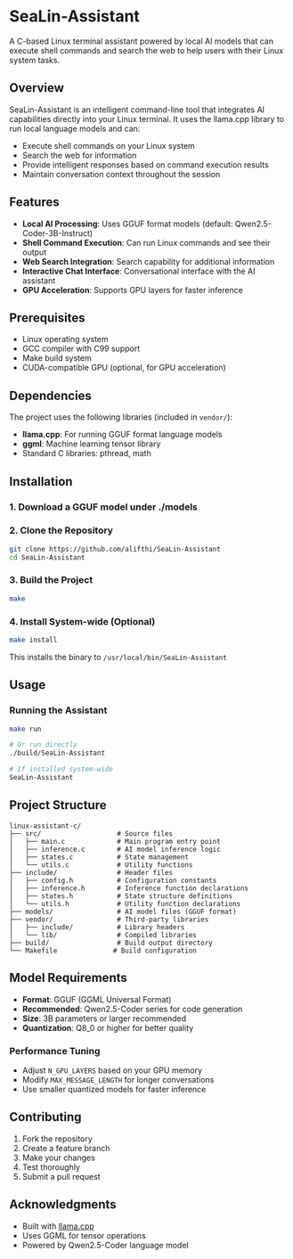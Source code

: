 # SeaLin-Assistant

A C-based Linux terminal assistant powered by local AI models that can execute shell commands and search the web to help users with their Linux system tasks.

## Overview

SeaLin-Assistant is an intelligent command-line tool that integrates AI capabilities directly into your Linux terminal. It uses the llama.cpp library to run local language models and can:

- Execute shell commands on your Linux system
- Search the web for information
- Provide intelligent responses based on command execution results
- Maintain conversation context throughout the session

## Features

- **Local AI Processing**: Uses GGUF format models (default: Qwen2.5-Coder-3B-Instruct)
- **Shell Command Execution**: Can run Linux commands and see their output
- **Web Search Integration**: Search capability for additional information
- **Interactive Chat Interface**: Conversational interface with the AI assistant
- **GPU Acceleration**: Supports GPU layers for faster inference

## Prerequisites

- Linux operating system
- GCC compiler with C99 support
- Make build system
- CUDA-compatible GPU (optional, for GPU acceleration)

## Dependencies

The project uses the following libraries (included in `vendor/`):
- **llama.cpp**: For running GGUF format language models
- **ggml**: Machine learning tensor library
- Standard C libraries: pthread, math

## Installation

### 1. Download a GGUF model under ./models

### 2. Clone the Repository
```bash
git clone https://github.com/alifthi/SeaLin-Assistant
cd SeaLin-Assistant
```

### 3. Build the Project
```bash
make
```

### 4. Install System-wide (Optional)
```bash
make install
```
This installs the binary to `/usr/local/bin/SeaLin-Assistant`

## Usage

### Running the Assistant
```bash
make run

# Or run directly
./build/SeaLin-Assistant

# If installed system-wide
SeaLin-Assistant
```

## Project Structure

```
linux-assistant-c/
├── src/                   # Source files
│   ├── main.c             # Main program entry point
│   ├── inference.c        # AI model inference logic
│   ├── states.c           # State management
│   └── utils.c            # Utility functions
├── include/               # Header files
│   ├── config.h           # Configuration constants
│   ├── inference.h        # Inference function declarations
│   ├── states.h           # State structure definitions
│   └── utils.h            # Utility function declarations
├── models/                # AI model files (GGUF format)
├── vendor/                # Third-party libraries
│   ├── include/           # Library headers
│   └── lib/               # Compiled libraries
├── build/                 # Build output directory
└── Makefile              # Build configuration
```

## Model Requirements

- **Format**: GGUF (GGML Universal Format)
- **Recommended**: Qwen2.5-Coder series for code generation
- **Size**: 3B parameters or larger recommended
- **Quantization**: Q8_0 or higher for better quality

### Performance Tuning

- Adjust `N_GPU_LAYERS` based on your GPU memory
- Modify `MAX_MESSAGE_LENGTH` for longer conversations
- Use smaller quantized models for faster inference

## Contributing

1. Fork the repository
2. Create a feature branch
3. Make your changes
4. Test thoroughly
5. Submit a pull request


## Acknowledgments

- Built with [llama.cpp](https://github.com/ggerganov/llama.cpp)
- Uses GGML for tensor operations
- Powered by Qwen2.5-Coder language model
